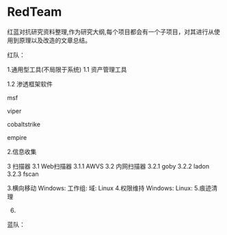 # RedTeam

红蓝对抗研究资料整理,作为研究大纲,每个项目都会有一个子项目，对其进行从使用到原理以及改造的文章总结。

红队：

1.通用型工具(不局限于系统)
1.1 资产管理工具

1.2 渗透框架软件

msf

viper

cobaltstrike

empire



2.信息收集

3 扫描器
3.1 Web扫描器
3.1.1 AWVS
3.2 内网扫描器
3.2.1 goby
3.2.2 ladon
3.2.3 fscan


3.横向移动
Windows:
工作组:
域:
Linux
4.权限维持
Windows:
Linux:
5.痕迹清理

6.


蓝队：
